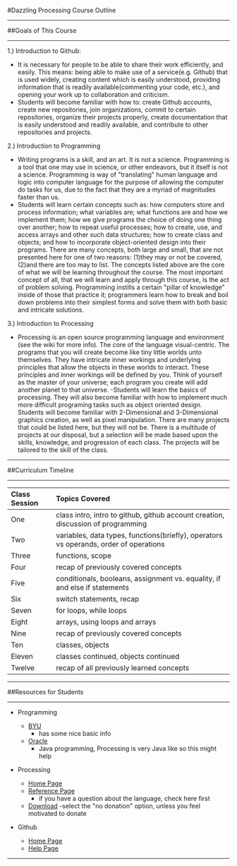 #Dazzling Processing Course Outline
***

##Goals of This Course
***
1.) Introduction to Github:

- It is necessary for people to be able to share their work efficiently, and easily. This means: being able to make use of a service(e.g. Github) that is used widely, creating content which is easily understood, providing information that is readily available(commenting your code, etc.), and opening your work up to collaboration and criticism.
- Students will become familiar with how to: create Github accounts, create new repositories, join organizations, commit to certain repositories, organize their projects properly, create documentation that is easily understood and readily available, and contribute to other repositories and projects.

2.) Introduction to Programming

- Writing programs is a skill, and an art. It is not a science. Programming is a tool that one may use in science, or other endeavors, but it itself is not a science. Programming is way of "translating" human language and logic into computer language for the purpose of allowing the computer do tasks for us, due to the fact that they are a myriad of magnitudes faster than us.
- Students will learn certain concepts such as: how computers store and process information; what variables are; what functions are and how we implement them; how we give programs the choice of doing one thing over another; how to repeat useful processes; how to create, use, and access arrays and other such data structures; how to create class and objects; and how to incorporate object-oriented design into their programs. There are many concepts, both large and small, that are not presented here for one of two reasons: (1)they may or not be covered, (2)and there are too may to list. The concepts listed above are the core of what we will be learning throughout the course. The most important concept of all, that we will learn and apply through this course, is the act of problem solving. Programming instills a certain "pillar of knowledge" inside of those that practice it; programmers learn how to break and boil down problems into their simplest forms and solve them with both basic and intricate solutions.

3.) Introduction to Processing

- Processing is an open source programming language and environment (see the wiki for more info). The core of the language visual-centric. The programs that you will create become like tiny little worlds unto themselves. They have intricate inner workings and underlying principles that allow the objects in these worlds to interact. These principles and inner workings will be defined by you. Think of yourself as the master of your universe; each program you create will add another planet to that universe.
-Students will learn the basics of processing. They will also become familiar with how to implement much more difficult programing tasks such as object oriented design. Students will become familiar with 2-Dimensional and 3-Dimensional graphics creation, as well as pixel manipulation. There are many projects that could be listed here, but they will not be. There is a multitude of projects at our disposal, but a selection will be made based upon the skills, knowledge, and progression of each class. The projects will be tailored to the skill of the class. 

***

##Curriculum Timeline
***
| Class Session | Topics Covered                                                                        |
|:--------------|:--------------------------------------------------------------------------------------|
| One           | class intro, intro to github, github account creation, discussion of programming      |
| Two           | variables, data types, functions(briefly), operators vs operands, order of operations |
| Three         | functions, scope                                                                      |
| Four          | recap of previously covered concepts                                                  |
| Five          | conditionals, booleans, assignment vs. equality, if and else if statements            |
| Six           | switch statements, recap                                                              |
| Seven         | for loops, while loops                                                                |
| Eight         | arrays, using loops and arrays                                                        |
| Nine          | recap of previously covered concepts                                                  |
| Ten           | classes, objects                                                                      |
| Eleven        | classes continued, objects continued                                                  |
| Twelve        | recap of all previously learned concepts                                              |

***

##Resources for Students
***
- Programming
    - [BYU](http://revolution.byu.edu/programmingconcepts/controlstruct.php)
        - has some nice basic info
    - [Oracle](http://docs.oracle.com/javase/tutorial/java/index.html)
        - Java programming, Processing is very Java like so this might help
- Processing
    - [Home Page](https://processing.org/)
    - [Reference Page](https://processing.org/reference/)
        - if you have a question about the language, check here first
    - [Download](https://processing.org/download/)
        -select the "no donation" option, unless you feel motivated to donate

- Github
    - [Home Page](https://github.com/)
    - [Help Page](https://help.github.com/) 

***

